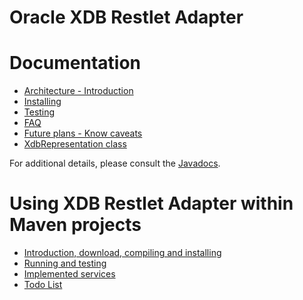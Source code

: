 Oracle XDB Restlet Adapter
==========================

Documentation
=============

-   [Architecture -
    Introduction](/learn/guide/2.1#/13-restlet/28-restlet/84-restlet/131-restlet.html "Oracle XDB Restlet Adapter - Architecture - Introduction")
-   [Installing](/learn/guide/2.1#/13-restlet/28-restlet/84-restlet/132-restlet.html "Oracle XDB Restlet Adapter - Installing")
-   [Testing](/learn/guide/2.1#/13-restlet/28-restlet/84-restlet/133-restlet.html "Oracle XDB Restlet Adapter - Testing")
-   [FAQ](/learn/guide/2.1#/13-restlet/28-restlet/84-restlet/134-restlet.html "Oracle XDB Restlet Adapter - FAQ")
-   [Future plans - Know
    caveats](/learn/guide/2.1#/13-restlet/28-restlet/84-restlet/135-restlet.html "Oracle XDB Restlet Adapter - Others")
-   [XdbRepresentation
    class](/learn/guide/2.1#/244-restlet.html "Oracle XDB Restlet Adapter - XdbRepresentation")

For additional details, please consult the
[Javadocs](http://restlet.org/learn/javadocs/2.1/jee/ext/org/restlet/ext/xdb/package-summary.html).

Using XDB Restlet Adapter within Maven projects
===============================================

-   [Introduction, download, compiling and
    installing](/learn/guide/2.1#/13-restlet/28-restlet/84-restlet/138-restlet.html "XMLDB Restet Adapter/Lucene/Maven")
-   [Running and
    testing](/learn/guide/2.1#/13-restlet/28-restlet/84-restlet/140-restlet.html "XMLDB Restet Adapter/Lucene/Maven - Running/Testing")
-   [Implemented
    services](/learn/guide/2.1#/13-restlet/28-restlet/84-restlet/139-restlet.html "XMLDB Restet Adapter/Lucene/Maven - Services implemented")
-   [Todo
    List](/learn/guide/2.1#/13-restlet/28-restlet/84-restlet/141-restlet.html "XMLDB Restet Adapter/Lucene/Maven - Todo List")

